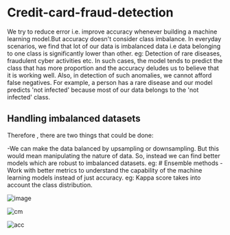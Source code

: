 # Credit-card-fraud-detection
We try to reduce error i.e. improve accuracy whenever building a machine learning model.But accuracy doesn't consider class imbalance. In everyday scenarios, we find that lot of our data is imbalanced data i.e data belonging to one class is significantly lower than other. eg: Detection of rare diseases, fraudulent cyber activities etc. In such cases, the model tends to predict the class that has more proportion and the accuracy deludes us to believe that it is working well. Also, in detection of such anomalies, we cannot afford false negatives. For example, a person has a rare disease and our model predicts 'not infected' because most of our data belongs to the 'not infected' class.
## Handling imbalanced datasets
Therefore , there are two things that could be done:

-We can make the data balanced by upsampling or downsampling. But this would mean manipulating the nature of data. So, instead we can find better models which are robust to imbalanced datasets. eg: # Ensemble methods
-Work with better metrics to understand the capability of the machine learning models instead of just accuracy. eg: Kappa score takes into account the class distribution.


![image](https://user-images.githubusercontent.com/89915293/164507282-ee333fe0-8a3e-4d25-90bb-57e5ca53a7cf.png)


![cm](https://user-images.githubusercontent.com/89915293/164507979-f683f289-8938-48e0-9344-77515f8930bc.png)



![acc](https://user-images.githubusercontent.com/89915293/164508572-bac21de7-3fa6-429e-b1f1-575998e97aa2.png)
